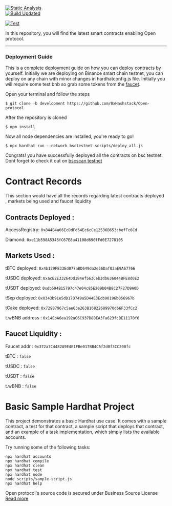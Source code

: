 [![Static Analysis](https://github.com/0xHashstack/Open-contracts/actions/workflows/slither.yml/badge.svg?branch=development-v0.2.0)](https://github.com/0xHashstack/Open-contracts/actions/workflows/slither.yml)     
[![Build Updated](https://github.com/0xHashstack/Open-contracts/actions/workflows/main.yml/badge.svg?branch=development-v0.2.0)](https://github.com/0xHashstack/Open-contracts/actions/workflows/main.yml)     
<!-- [![Build Yaml](https://github.com/0xHashstack/Open-contracts/actions/workflows/build.yml/badge.svg?branch=development-v0.2.0)](https://github.com/0xHashstack/Open-contracts/actions/workflows/build.yml)      -->
<!-- [![.github/workflows/greetings.yml](https://github.com/0xHashstack/Open-contracts/actions/workflows/greetings.yml/badge.svg?branch=development-v0.2.0&event=push)](https://github.com/0xHashstack/Open-contracts/actions/workflows/greetings.yml) -->

[![Test](https://github.com/0xHashstack/Open-contracts/actions/workflows/test.yml/badge.svg)](https://github.com/0xHashstack/Open-contracts/actions/workflows/test.yml)

In this repository, you will find the latest smart contracts enabling Open protocol.

------


### Deployment Guide

This is a complete deployment guide on how you can deploy contracts by yourself. Initially we are deploying on Binance smart chain testnet, 
you can deploy on any chain with minor changes in hardhatconfig.js file. Initially you will require some test bnb so grab some tokens from
the [faucet](https://testnet.binance.org/faucet-smart).

Open your terminal and follow the steps

```
$ git clone -b development https://github.com/0xHashstack/Open-protocol
```
After the repository is cloned

```
$ npm install
```
Now all node dependencies are installed, you're ready to go!

```
$ npx hardhat run --network bsctestnet scripts/deploy_all.js
```
Congrats! you have successfully deployed all the contracts on bsc testnet.
Dont forget to check it out on [bscscan testnet](https://testnet.bscscan.com/)

# Contract Records
This section would have all the records regarding latest contracts deployed , markets being used and faucet liquidity

## Contracts Deployed :
AccessRegistry: `0x844B4a66EcDdFd54Ec6cCe12536B653cbefFc6Cd`

Diamond: `0xe11b598A5345fC67E8a41108d690fFd0E7278105`

## Markets Used :

tBTC deployed:  `0x4b129FE33Ed077aBD649da2e56Daf02aE9A67766`

tUSDC deployed:  `0xacE2E33264Dd184ef563Ceb3db636044BFE8d0E2`

tUSDT deployed:  `0xdb594B15797c47e04c85E209b04B8C27F27D9A0D`

tSxp deployed:  `0x0343b91e5dD17D749a5D44E3Ecb90196b056967b`

tCake deployed:  `0x72987967c5ae63e263B16822689970d66F33fCc2`

t.wBNB address : `0x14EbA6ea192aC6C937D80EA3Fa623fcBE11170f6`

## Faucet Liquidity :

Faucet addr :
`0x372a7C4482A9E4E1FBe017BB4C5f2d0f3CC200fc`

tBTC : `false`

tUSDC : `false`

tUSDT : `false`

t.wBNB : `false`


# Basic Sample Hardhat Project

This project demonstrates a basic Hardhat use case. It comes with a sample contract, a test for that contract, a sample script that deploys that contract, and an example of a task implementation, which simply lists the available accounts.

Try running some of the following tasks:

```shell
npx hardhat accounts
npx hardhat compile
npx hardhat clean
npx hardhat test
npx hardhat node
node scripts/sample-script.js
npx hardhat help
```

Open protocol's source code is secured under Business Source License [Read more](https://github.com/0xHashstack/Open-contracts/blob/release-v0.1.2/LICENSE.md)
